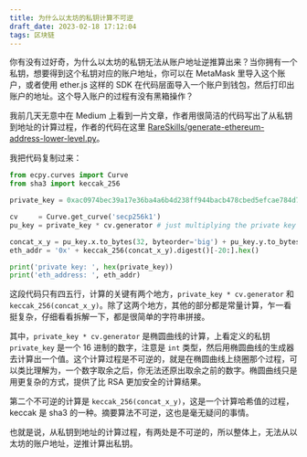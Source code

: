 ```yaml
---
title: 为什么以太坊的私钥计算不可逆
draft_date: 2023-02-18 17:12:04
tags: 区块链
---
```


你有没有过好奇，为什么以太坊的私钥无法从账户地址逆推算出来？当你拥有一个私钥，想要得到这个私钥对应的账户地址，你可以在 MetaMask 里导入这个账户，或者使用 ether.js 这样的 SDK 在代码层面导入一个账户到钱包，然后打印出账户的地址。这个导入账户的过程有没有黑箱操作？

我前几天无意中在 Medium 上看到一片文章，作者用很简洁的代码写出了从私钥到地址的计算过程，作者的代码在这里 [RareSkills/generate-ethereum-address-lower-level.py](https://gist.github.com/RareSkills/eb51623908f348663cd6a241d9dbf115)。

我把代码复制过来：

``` python
from ecpy.curves import Curve
from sha3 import keccak_256

private_key = 0xac0974bec39a17e36ba4a6b4d238ff944bacb478cbed5efcae784d7bf4f2ff80

cv     = Curve.get_curve('secp256k1')
pu_key = private_key * cv.generator # just multiplying the private key by generator point (EC multiplication)

concat_x_y = pu_key.x.to_bytes(32, byteorder='big') + pu_key.y.to_bytes(32, byteorder='big')
eth_addr = '0x' + keccak_256(concat_x_y).digest()[-20:].hex()

print('private key: ', hex(private_key))
print('eth_address: ', eth_addr)
```

这段代码只有四五行，计算的关键有两个地方，`private_key * cv.generator` 和 `keccak_256(concat_x_y)`。除了这两个地方，其他的部分都是常量计算，乍一看挺复杂，仔细看看拆解一下，都是很简单的字符串拼接。

其中，`private_key * cv.generator` 是椭圆曲线的计算，上看定义的私钥 `private_key` 是一个 16 进制的数字，注意是 `int` 类型，然后用椭圆曲线的生成器去计算出一个值。这个计算过程是不可逆的，就是在椭圆曲线上绕圈那个过程，可以类比理解为，一个数字取余之后，你无法还原出取余之前的数字。椭圆曲线只是用更复杂的方式，提供了比 RSA 更加安全的计算结果。

第二个不可逆的计算是 `keccak_256(concat_x_y)`，这是一个计算哈希值的过程，keccak 是 sha3 的一种。摘要算法不可逆，这也是毫无疑问的事情。

也就是说，从私钥到地址的计算过程，有两处是不可逆的，所以整体上，无法从以太坊的账户地址，逆推计算出私钥。


